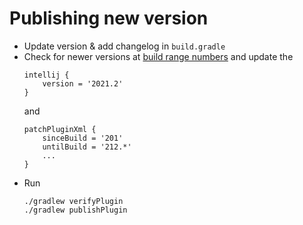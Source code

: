 # Publishing new version

- Update version & add changelog in `build.gradle`
- Check for newer versions at [build range numbers](https://plugins.jetbrains.com/docs/intellij/build-number-ranges.html#intellij-platform-based-products-of-recent-ide-versions) and update the 
  ```
  intellij {
      version = '2021.2'
  }
  ```
  and
  ```
  patchPluginXml {
      sinceBuild = '201'
      untilBuild = '212.*'
      ...
  }
  ```
- Run 
  ```
  ./gradlew verifyPlugin
  ./gradlew publishPlugin
  ```